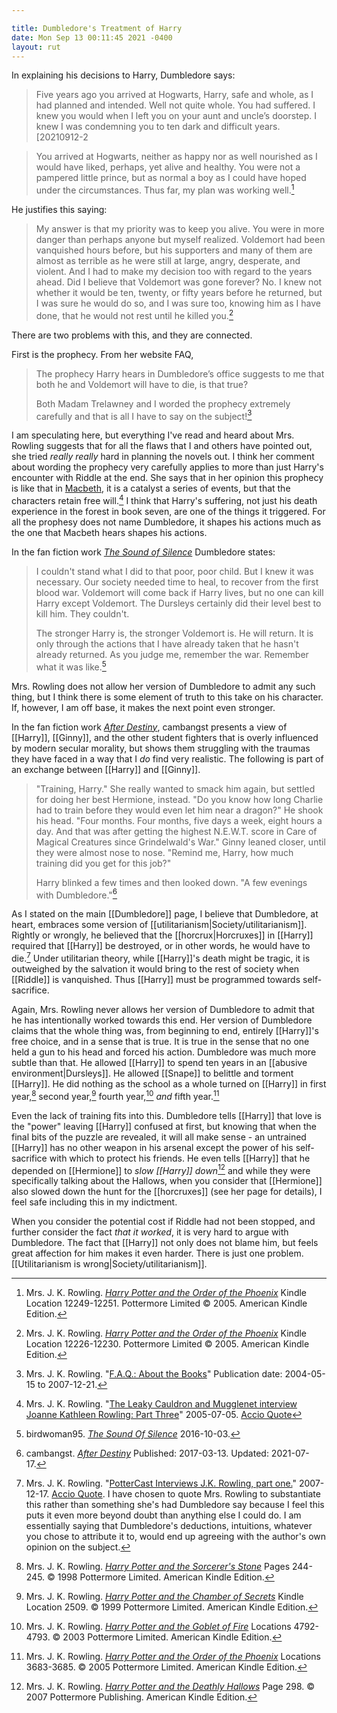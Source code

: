 ```yaml
---

title: Dumbledore's Treatment of Harry
date: Mon Sep 13 00:11:45 2021 -0400
layout: rut
---
```


In explaining his decisions to Harry, Dumbledore says:

> Five years ago you arrived at Hogwarts, Harry, safe and whole, as I had
> planned and intended. Well not quite whole. You had suffered. I knew you
> would when I left you on your aunt and uncle’s doorstep. I knew I was
> condemning you to ten dark and difficult years.[20210912-2

> You arrived at Hogwarts, neither as happy nor as well nourished
> as I would have liked, perhaps, yet alive and healthy. You were not
> a pampered little prince, but as normal a boy as I could have hoped
> under the circumstances. Thus far, my plan was working well.[^20210912-3]

He justifies this saying: 

> My answer is that my priority was to keep you alive. You were in more danger
> than perhaps anyone but myself realized. Voldemort had been vanquished hours
> before, but his supporters and many of them are almost as terrible as he
> were still at large, angry, desperate, and violent. And I had to make my
> decision too with regard to the years ahead. Did I believe that Voldemort
> was gone forever? No. I knew not whether it would be ten, twenty, or fifty
> years before he returned, but I was sure he would do so, and I was sure too,
> knowing him as I have done, that he would not rest until he killed
> you.[^20210912-4]
 
There are two problems with this, and they are connected. 

First is the prophecy.  From her website FAQ,

> The prophecy Harry hears in Dumbledore’s office suggests to me that both he
> and Voldemort will have to die, is that true?
> 
> Both Madam Trelawney and I worded the prophecy extremely carefully and that
> is all I have to say on the subject![^20210912-5]

I am speculating here, but everything I've read and heard about Mrs. Rowling suggests that for all the flaws that I and others have pointed out, she tried *really really* hard in planning the novels out.  I think her comment about wording the prophecy very carefully applies to more than just Harry's encounter with Riddle at the end.  She says that in her opinion this prophecy is like that in [Macbeth][WSM1], it is a catalyst a series of events, but that the characters retain free will.[^20210912-6]  I think that Harry's suffering, not just his death experience in the forest in book seven, are one of the things it triggered.  For all the prophesy does not name Dumbledore, it shapes his actions much as the one that Macbeth hears shapes his actions. 

In the fan fiction work _[The Sound of Silence][BW95TSS1]_ Dumbledore states:

> I couldn't stand what I did to that poor, poor child. But I knew it was
> necessary. Our society needed time to heal, to recover from the first blood
> war. Voldemort will come back if Harry lives, but no one can kill Harry
> except Voldemort. The Dursleys certainly did their level best to kill him.
> They couldn't.
> 
> The stronger Harry is, the stronger Voldemort is. He will return. It is only through the actions that I have already taken that he hasn't already returned. As you judge me, remember the war. Remember what it was like.[^20210912-7]

Mrs. Rowling does not allow her version of Dumbledore to admit any such thing, but I think there is some element of truth to this take on his character.  If, however, I am off base, it makes the next point even stronger. 

In the fan fiction work _[After Destiny][CAD1]_, cambangst presents a view of [[Harry]], [[Ginny]], and the other student fighters that is overly influenced by modern secular morality, but shows them struggling with the traumas they have faced in a way that I *do* find very realistic.  The following is part of an exchange between [[Harry]] and [[Ginny]].  

> "Training, Harry." She really wanted to smack him again, but settled for
> doing her best Hermione, instead. "Do you know how long Charlie had to train
> before they would even let him near a dragon?" He shook his head. "Four
> months. Four months, five days a week, eight hours a day. And that was after
> getting the highest N.E.W.T. score in Care of Magical Creatures since
> Grindelwald's War." Ginny leaned closer, until they were almost nose to
> nose. "Remind me, Harry, how much training did you get for this job?"
> 
> Harry blinked a few times and then looked down. "A few evenings with
> Dumbledore."[^20210912-1]

As I stated on the main [[Dumbledore]] page, I believe that Dumbledore, at
heart, embraces some  version of [[utilitarianism|Society/utilitarianism]].
Rightly or wrongly, he believed that the [[horcrux|Horcruxes]] in [[Harry]]
required that [[Harry]] be destroyed, or in other words, he would have to
die.[^20210912-9]  Under utilitarian theory, while [[Harry]]'s death might be
tragic, it is outweighed by the salvation it would bring to the rest of
society when [[Riddle]] is vanquished.  Thus [[Harry]] must be programmed
towards self-sacrifice.

Again, Mrs. Rowling never allows her version of Dumbledore to admit that he has intentionally worked towards this end.  Her version of Dumbledore claims that the whole thing was, from beginning to end, entirely [[Harry]]'s free choice, and in a sense that is true.  It is true in the sense that no one held a gun to his head and forced his action.  Dumbledore was much more subtle than that.  He allowed [[Harry]] to spend ten years in an [[abusive environment|Dursleys]].  He allowed [[Snape]] to belittle and torment [[Harry]].  He did nothing as the school as a whole turned on [[Harry]] in first year,[^20210912-10] second year,[^20210912-11] fourth year,[^20210912-12] *and* fifth year.[^20210912-13]  

Even the lack of training fits into this.  Dumbledore tells [[Harry]] that love is the "power" leaving [[Harry]] confused at first, but knowing that when the final bits of the puzzle are revealed, it will all make sense - an untrained [[Harry]] has no other weapon in his arsenal except the power of his self-sacrifice with which to protect his friends.  He even tells [[Harry]] that he depended on [[Hermione]] to *slow [[Harry]] down*[^20210913-1] and while they were specifically talking about the Hallows, when you consider that [[Hermione]] also slowed down the hunt for the [[horcruxes]] (see her page for details), I feel safe including this in my indictment. 

When you consider the potential cost if Riddle had not been stopped, and
further consider the fact *that it worked*, it is very hard to argue with
Dumbledore.  The fact that [[Harry]] not only does not blame him, but feels
great affection for him makes it even harder.  There is just one problem.
[[Utilitarianism is wrong|Society/utilitarianism]]. 

[CAD1]: https://fanfictalk.com/archive/viewstory.php?sid=721

[BW95TSS1]: https://www.fanfiction.net/s/12175260

[WSM1]: https://www.gutenberg.org/cache/epub/1533/pg1533-images.html.utf8.gzip

[^20210913-1]: Mrs. J. K. Rowling.
    _[Harry Potter and the Deathly Hallows](https://www.goodreads.com/book/show/136251.Harry_Potter_and_the_Deathly_Hallows)_
    Page 298.
    © 2007 Pottermore Publishing. American Kindle Edition. 

[^20210912-13]: Mrs. J. K. Rowling.
    _[Harry Potter and the Order of the Phoenix](https://www.goodreads.com/book/show/2.Harry_Potter_and_the_Order_of_the_Phoenix)_
    Locations 3683-3685. 
    © 2005 Pottermore Limited. American Kindle Edition. 

[^20210912-12]: Mrs. J. K. Rowling.
    _[Harry Potter and the Goblet of Fire](https://www.goodreads.com/book/show/6.Harry_Potter_and_the_Goblet_of_Fire)_
    Locations 4792-4793.
    © 2003 Pottermore Limited. American Kindle Edition. 

[^20210912-11]: Mrs. J. K. Rowling.
    _[Harry Potter and the Chamber of Secrets](https://www.goodreads.com/book/show/15881.Harry_Potter_and_the_Chamber_of_Secrets)_
    Kindle Location 2509. 
    © 1999 Pottermore Limited. American Kindle Edition. 

[^20210912-10]: Mrs. J. K. Rowling.
    _[Harry Potter and the Sorcerer's Stone](https://www.goodreads.com/book/show/3.Harry_Potter_and_the_Sorcerer_s_Stone)_
    Pages 244-245.
    © 1998 Pottermore Limited. American Kindle Edition. 

[^20210912-9]: Mrs. J. K. Rowling. 
    "[PotterCast Interviews J.K. Rowling, part one.](http://www.accio-quote.org/articles/2007/1217-pottercast-anelli.html)" 
    2007-12-17. [Accio Quote](http://www.accio-quote.org). 
    I have chosen to quote Mrs. Rowling to substantiate this rather than something she's had Dumbledore say because I feel this puts it even more beyond doubt than anything else I could do.  I am essentially saying that Dumbledore's deductions, intuitions, whatever you chose to attribute it to, would end up agreeing with the author's own opinion on the subject.  

[^20210912-1]: cambangst. 
    _[After Destiny](https://fanfictalk.com/archive/viewstory.php?sid=721)_
    Published: 2017-03-13. Updated: 2021-07-17. 

[^20210912-2]: Mrs. J. K. Rowling.
    _[Harry Potter and the Order of the Phoenix](https://www.goodreads.com/book/show/2.Harry_Potter_and_the_Order_of_the_Phoenix)_
    Kindle Location 12222-12223. 
    Pottermore Limited © 2005. American Kindle Edition.

[^20210912-3]: Mrs. J. K. Rowling.
    _[Harry Potter and the Order of the Phoenix](https://www.goodreads.com/book/show/2.Harry_Potter_and_the_Order_of_the_Phoenix)_
    Kindle Location 12249-12251. 
    Pottermore Limited © 2005. American Kindle Edition.

[^20210912-4]: Mrs. J. K. Rowling.
    _[Harry Potter and the Order of the Phoenix](https://www.goodreads.com/book/show/2.Harry_Potter_and_the_Order_of_the_Phoenix)_
    Kindle Location 12226-12230. 
    Pottermore Limited © 2005. American Kindle Edition.

[^20210912-5]: Mrs. J. K. Rowling. 
    "[F.A.Q.: About the Books](https://www.rowlingindex.org/work/faq1web/)"
    Publication date: 2004-05-15 to 2007-12-21. 

[^20210912-6]: Mrs. J. K. Rowling. 
    "[The Leaky Cauldron and Mugglenet interview Joanne Kathleen Rowling: Part Three](http://www.accio-quote.org/articles/2005/0705-tlc_mugglenet-anelli-3.htm)"
    2005-07-05. [Accio Quote](http://www.accio-quote.org/)

[^20210912-7]: birdwoman95. 
    _[The Sound Of Silence](https://www.fanfiction.net/s/12175260)_
    2016-10-03. 
